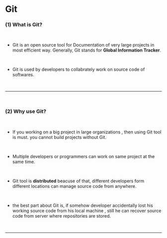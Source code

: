 # Git

### **(1) What is Git?**
<br>

* Git is an open source tool for Documentation of very large projects in most efficient way. Generally, Git stands for **Global Information Tracker**.
<br>

* Git is used by developers to collabrately work on source code of softwares.

<br>


---
<br>

### **(2) Why use Git?**
<br>

* If you working on a big project in large organizations , then using Git tool is must. you cannot build projects without Git.
<br>

* Multiple developers or programmers can work on same project at the same time.
<br>

* Git tool is **distributed** beacuse of that, different developers form different locations can manage source code from anywhere.
<br>

* the best part about Git is, if somehow developer accidentally lost his working source code from his local machine , still he can recover source code from server where repositories are stored.

<br>

---